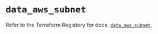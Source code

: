 # `data_aws_subnet`

Refer to the Terraform Registory for docs: [`data_aws_subnet`](https://registry.terraform.io/providers/hashicorp/aws/5.13.0/docs/data-sources/subnet).
